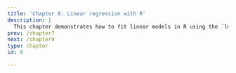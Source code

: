```yaml
---
title: 'Chapter 8: Linear regression with R'
description: |
  This chapter demonstrates how to fit linear models in R using the `lm` function. You'll learn about how to fitting simple linear regression, models with categorical variables and models with interaction effects.
prev: /chapter7
next: /chapter9
type: chapter
id: 8

---
```

<exercise id="1" title="Simple linear regression" type="slides">

<slides source="chapter8_01_simple-linear-regression"> </slides>

</exercise>

<exercise id="2" title="Test your knowledge">

</exercise>

<exercise id="3" title="Regression with categorical variables" type="slides">

<slides source="chapter8_02_regression-with-categorical-var"> </slides>

</exercise>

<exercise id="4" title="Test your knoweldge">

</exercise>

<exercise id="5" title="Regression models with interaction effects" type="slides">
<slides source="chapter8_03_interaction"> </slides> </exercise>

<exercise id="6" title="Practice">

</exercise>
